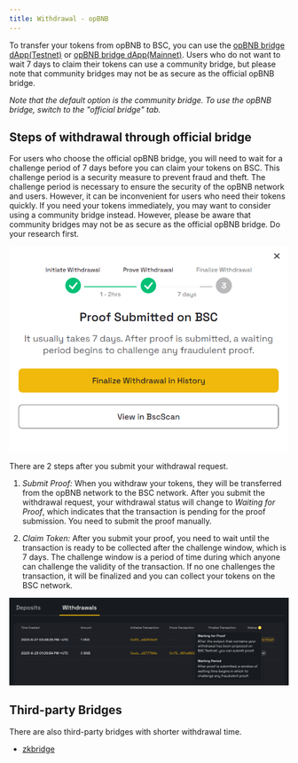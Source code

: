 ```yaml
---
title: Withdrawal - opBNB 
---
```


To transfer your tokens from opBNB to BSC, you can use the [opBNB bridge dApp(Testnet)](https://opbnb-testnet-bridge.bnbchain.org/) or [opBNB bridge dApp(Mainnet)](https://opbnb-bridge.bnbchain.org). Users who do not want to wait 7 days to claim their tokens can use a community bridge, but please note that community bridges may not be as secure as the official opBNB bridge.

*Note that the default option is the community bridge. To use the opBNB bridge, switch to the "official bridge" tab.*

## Steps of withdrawal through official bridge 

For users who choose the official opBNB bridge, you will need to wait for a challenge period of 7 days before you can claim your tokens on BSC. This challenge period is a security measure to prevent fraud and theft. The challenge period is necessary to ensure the security of the opBNB network and users. However, it can be inconvenient for users who need their tokens quickly. If you need your tokens immediately, you may want to consider using a community bridge instead. However, please be aware that community bridges may not be as secure as the official opBNB bridge. Do your research first.

![img](../img/withdraw-confirm-details.png)

There are 2 steps after you submit your withdrawal request. 

1. *Submit Proof:* When you withdraw your tokens, they will be transferred from the opBNB network to the BSC network. After you submit the withdrawal request, your withdrawal status will change to *Waiting for Proof*, which indicates that the transaction is pending for the proof submission. You need to submit the proof manually.

2. *Claim Token:* After you submit your proof, you need to wait until the transaction is ready to be collected after the challenge window, which is 7 days. The challenge window is a period of time during which anyone can challenge the validity of the transaction. If no one challenges the transaction, it will be finalized and you can collect your tokens on the BSC network.

![withdraw-status](../img/withdraw-status.png)

## Third-party Bridges

There are also third-party bridges with shorter withdrawal time.

- [zkbridge](https://www.zkbridge.com/gallery/opbnb)

